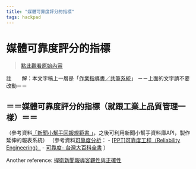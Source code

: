 ```yaml
---
title: "媒體可靠度評分的指標"
tags: hackpad
---
```


# 媒體可靠度評分的指標

> [點此觀看原始內容](https://g0v.hackpad.tw/WwiHDoScMCp)

註　　解：本文字稿上一層是「[作業指導書／共筆系統](https://sites.google.com/site/csstaco/co-writing)」
－－上面的文字請不要改動－－

## ＝＝媒體可靠度評分的指標（就跟工業上品質管理一樣）＝＝

（參考資料[「新聞小幫手回報規範書 」](https://g0v.hackpad.com/ep/pad/static/tARKZCCP8MR)，之後可利用新聞小幫手資料庫API，製作延伸的報表系統）
（參考資料[可靠度分析](https://www.google.com.tw/?gfe_rd=cr&ei=2EVAU8apDIyAkgX-sIC4BA#q=%E5%8F%AF%E9%9D%A0%E5%BA%A6%E5%88%86%E6%9E%90)：
            - [\[PPT\]可靠度工程（Reliability Engineering）](http://web.nuu.edu.tw/%7Ecarlu/rel/ch2.ppt)
            - [可靠度\- 台灣大百科全書](http://taiwanpedia.culture.tw/web/content?ID=16005)
）

Another reference: [捍衛新聞報導客觀性與正確性](https://g0v.hackpad.com/DRAFT--NVGBRNwM2Xi)





